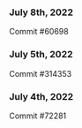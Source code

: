 ### July 8th, 2022

Commit #60698

### July 5th, 2022

Commit #314353


### July 4th, 2022

Commit #72281
